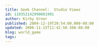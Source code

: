 ```yaml
---
title: Geek Channel:  Studio Views
id: 110352142990081901
author: Kirby Urner
published: 2004-12-19T20:54:00.000-08:00
updated: 2006-11-15T11:42:50.506-08:00
blog: world_game
tags: 
---
```


